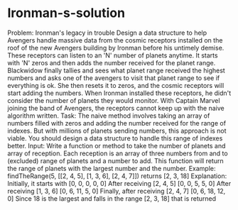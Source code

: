 # Ironman-s-solution
Problem: Ironman's legacy in trouble Design a data structure to help Avengers handle massive data from the cosmic receptors installed on the roof of the new Avengers building by Ironman before his untimely demise.  These receptors can listen to an 'N' number of planets anytime. It starts with 'N' zeros and then adds the number received for the planet range. Blackwidow finally tallies and sees what planet range received the highest numbers and asks one of the avengers to visit that planet range to see if everything is ok. She then resets it to zeros, and the cosmic receptors will start adding the numbers.  When Ironman installed these receptors, he didn't consider the number of planets they would monitor. With Captain Marvel joining the band of Avengers, the receptors cannot keep up with the naive algorithm written.  Task: The naive method involves taking an array of numbers filled with zeros and adding the number received for the range of indexes. But with millions of planets sending numbers, this approach is not viable. You should design a data structure to handle this range of indexes better.  Input: Write a function or method to take the number of planets and array of reception. Each reception is an array of three numbers from and to (excluded) range of planets and a number to add. This function will return the range of planets with the largest number and the number.  Example: findTheRange(5, [[2, 4, 5], [1, 3, 6], [2, 4, 7]]) returns [2, 3, 18]  Explanation: Initially, it starts with  [0, 0, 0, 0, 0]  After receiving [2, 4, 5]  [0, 0, 5, 5, 0]  After receiving [1, 3, 6]  [0, 6, 11, 5, 0]  Finally, after receiving [2, 4, 7]  [0, 6, 18, 12, 0]  Since 18 is the largest and falls in the range [2, 3, 18] that is returned
